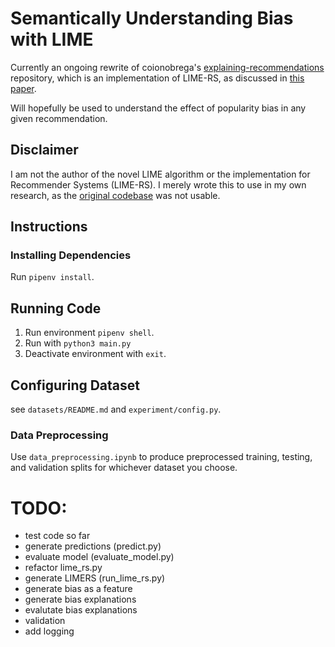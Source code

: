 # Semantically Understanding Bias with LIME
Currently an ongoing rewrite of coionobrega's [explaining-recommendations](https://github.com/caionobrega/explaining-recommendations) repository, which is an implementation of LIME-RS, as discussed in [this paper](https://dl.acm.org/doi/10.1145/3297280.3297443).

Will hopefully be used to understand the effect of popularity bias in any given recommendation.
## Disclaimer
I am not the author of the novel LIME algorithm or the implementation for Recommender Systems (LIME-RS). I merely wrote this to use in my own research, as the [original codebase](https://github.com/caionobrega/explaining-recommendations) was not usable. 

## Instructions

### Installing Dependencies
Run `pipenv install`.

## Running Code
1) Run environment `pipenv shell`.
2) Run with `python3 main.py` 
3) Deactivate environment with `exit`.

## Configuring Dataset
see `datasets/README.md` and `experiment/config.py`.
### Data Preprocessing
Use `data_preprocessing.ipynb` to produce preprocessed training, testing, and validation splits for whichever dataset you choose.

# TODO:
- test code so far
- generate predictions (predict.py)
- evaluate model (evaluate_model.py)
- refactor lime_rs.py
- generate LIMERS (run_lime_rs.py)
- generate bias as a feature
- generate bias explanations
- evalutate bias explanations
- validation
- add logging